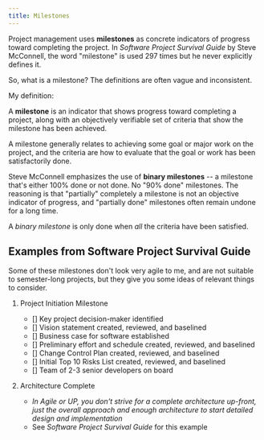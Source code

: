 ```yaml
---
title: Milestones
---
```


Project management uses **milestones** as
concrete indicators of progress toward completing the project.
In *Software Project Survival Guide* by Steve McConnell, 
the word "milestone" is used 297 times but he never explicitly defines it.

So, what is a milestone?  The definitions are often vague
and inconsistent. 

My definition: 

A **milestone** is an indicator that shows progress toward completing
a project, along with an objectively verifiable set
of criteria that show the milestone has been achieved.

A milestone generally relates to achieving some goal or major work
on the project, and the criteria are how to evaluate that the goal
or work has been satisfactorily done.

Steve McConnell emphasizes the use of **binary milestones** -- a
milestone that's either 100% done or not done.  No "90% done" milestones.
The reasoning is that "partially" completely a milestone is not
an objective indicator of progress, and "partially done" milestones
often remain undone for a long time.

A *binary milestone* is only done when *all* the criteria have been 
satisfied.

## Examples from Software Project Survival Guide

Some of these milestones don't look very agile to me,
and are not suitable to semester-long projects,
but they give you some ideas of relevant things to consider.

1. Project Initiation Milestone
   - [] Key project decision-maker identified
   - [] Vision statement created, reviewed, and baselined
   - [] Business case for software established
   - [] Preliminary effort and schedule created, reviewed, and baselined
   - [] Change Control Plan created, reviewed, and baselined
   - [] Initial Top 10 Risks List created, reviewed, and baselined
   - [] Team of 2-3 senior developers on board

2. Architecture Complete
   - *In Agile or UP, you don't strive for a complete architecture up-front, just the overall approach and enough architecture to start detailed design and implementation*
   - See *Software Project Survival Guide* for this example
